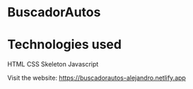 # BuscadorAutos
# Technologies used 
HTML 
CSS
Skeleton
Javascript

Visit the website: https://buscadorautos-alejandro.netlify.app
